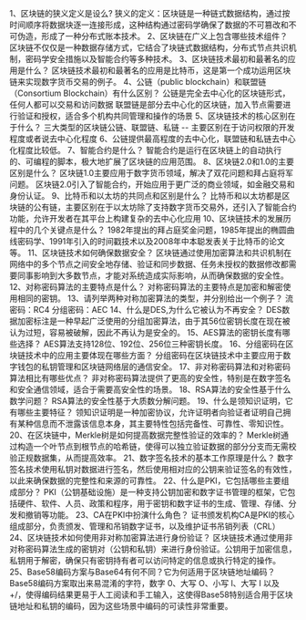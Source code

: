 1、区块链的狭义定义是设么?
    狭义的定义：区块链是一种链式数据结构，通过按时间顺序将数据块逐一连接形成，这种结构通过密码学确保了数据的不可篡改和不可伪造，形成了一种分布式账本技术。
2、区块链在广义上包含哪些技术组件？
    区块链不仅仅是一种数据存储方式，它结合了块链式数据结构，分布式节点共识机制，密码学安全措施以及智能合约等多种技术。
3、区块链技术最初和最著名的应用是什么？
    区块链技术最初和最著名的应用是比特币，这是第一个成功运用区块链来实现数字货币交易的例子。
4、公链（public blockchain）和联盟链（Consortium Blockchain）有什么区别？
    公链是完全去中心化的区块链形式，任何人都可以交易和访问数据
    联盟链是部分去中心化的区块链，加入节点需要进行验证和授权，适合多个机构共同管理和操作的场景
5、区块链技术的核心区别在于什么？
    三大类型的区块链公链、联盟链、私链 -- 主要区别在于访问权限的开发程度或者说去中心化程度
6、公链提供最高程度的去中心化，联盟链和私链去中心化程度比较低。
7、智能合约是什么？
    智能合约是运行在区块链上的自动执行的、可编程的脚本，极大地扩展了区块链的应用范围。
8、区块链2.0和1.0的主要区别是什么？
    区块链1.0主要应用于数字货币领域，解决了双花问题和拜占庭将军问题。
    区块链2.0引入了智能合约，开始应用于更广泛的商业领域，如金融交易和身份认证。
9、比特币和以太坊的共同点和区别是什么？
    比特币和以太坊都是区块链的公有链，主要区别在于以太坊除了支持数字货币交易外，还引入了智能合约功能，允许开发者在其平台上构建复杂的去中心化应用
10、区块链技术的发展历程中的几个关键点是什么？
    1982年提出的拜占庭奖金问题，1985年提出的椭圆曲线密码学、1991年引入的时间戳技术以及2008年中本聪发表关于比特币的论文等。
11、区块链技术如何确保数据安全？
    区块链通过使用加密算法和共识机制在网络中的多个节点之间安全地存储、验证和同步数据、任务未授权的数据修改都需要同事影响到大多数节点，才能对系统造成实际影响，从而确保数据的安全性。
12、对称密码算法的主要特点是什么？
    对称密码算法的主要特点是加密和解密使用相同的密钥。
13、请列举两种对称加密算法的类型，并分别给出一个例子？
    流密码：RC4
    分组密码：AEC
14、什么是DES,为什么它被认为不再安全？
    DES数据加密标注是一种早起广泛使用的分组加密算法，由于其56位密钥长度在现在被认为过短，容易被破解，因此不再认为是安全的。
15、AES算法的密钥长度有哪些选择？
    AES算法支持128位、192位、256位三种密钥长度。
16、分组密码在区块链技术中的应用主要体现在哪些方面？
    分组密码在区块链技术中主要应用于数字钱包的私钥管理和区块链网络层的通信安全。
17、非对称密码算法和对称密码算法相比有哪些优点？
    非对称密码算法提供了更高的安全性，特别是在数字签名和安全通信领域，适合于需要高安全性的场景。
18、RSA算法的安全性基于什么数学问题？
    RSA算法的安全性基于大质数分解问题。
19、什么是领知识证明，它有哪些主要特征？
    领知识证明是一种加密协议，允许证明者向验证者证明自己拥有某种信息而不泄露该信息本身，其主要特性包括完备性、可靠性、零知识性。
20、在区块链中，Merkle树是如何提高数据完整性验证的效率的？
    Merkle树通过构造一个叶节点到根节点的哈希链，使得可以独立验证数据的部分分支而无需校验正规数据集，从而提高效率。
21、数字签名技术的基本工作原理是什么？
    数字签名技术使用私钥对数据进行签名，然后使用相对应的公钥来验证签名的有效性，以此来确保数据的完整性和来源的可靠性。
22、什么是PKI，它包括哪些主要组成部分？
    PKI（公钥基础设施）是一种支持公钥加密和数字证书管理的框架，它包括硬件、软件、人员、政策和程序，用于密钥和数字证书的生成、管理、存储、分发和撤销等功能。
23、CA在PKI中扮演什么角色？
    证书颁发机构CA是PKI的核心组成部分，负责颁发、管理和吊销数字证书，以及维护证书吊销列表（CRL）
24、区块链技术如何使用非对称加密算法进行身份验证？
    区块链技术通过使用非对称密码算法生成的密钥对（公钥和私钥）来进行身份验证。公钥用于加密信息，私钥用于解密，确保只有密钥持有者可以访问特定的信息或执行特定的操作。
25、Base58编码方案与Base64有何不同？它为何适用于区块链地址编码？
    Base58编码方案取出来易混淆的字符，数字 0、大写 O、小写 l、大写 I 以及 +/，使得编码结果更易于人工阅读和手工输入，这使得Base58特别适合用于区块链地址和私钥的编码，因为这些场景中编码的可读性非常重要。
